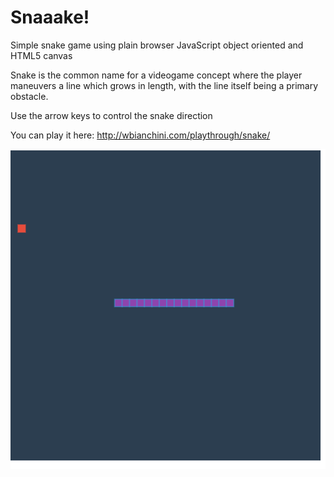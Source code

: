 # Snaaake!

Simple snake game using plain browser JavaScript object oriented and HTML5 canvas

Snake is the common name for a videogame concept where the player maneuvers a line which grows in length, with the line itself being a primary obstacle.

Use the arrow keys to control the snake direction

You can play it here: http://wbianchini.com/playthrough/snake/

![alt text](https://raw.githubusercontent.com/wbianchini/snake.js/master/print.png)